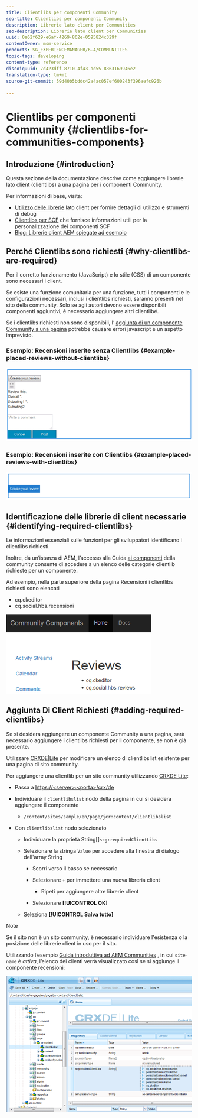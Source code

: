 ```yaml
---
title: Clientlibs per componenti Community
seo-title: Clientlibs per componenti Community
description: Librerie lato client per Communities
seo-description: Librerie lato client per Communities
uuid: 0a62f629-e6af-4269-862e-0595824c329f
contentOwner: msm-service
products: SG_EXPERIENCEMANAGER/6.4/COMMUNITIES
topic-tags: developing
content-type: reference
discoiquuid: 7d423dff-8710-4f43-ad55-8863169946e2
translation-type: tm+mt
source-git-commit: 59d40b5bddc42a4ac057ef600243f396aefc926b

---
```



# Clientlibs per componenti Community {#clientlibs-for-communities-components}

## Introduzione {#introduction}

Questa sezione della documentazione descrive come aggiungere librerie lato client (clientlibs) a una pagina per i componenti Community.

Per informazioni di base, visita:

* [Utilizzo delle librerie](../../help/sites-developing/clientlibs.md) lato client per fornire dettagli di utilizzo e strumenti di debug
* [Clientlibs per SCF](client-customize.md#clientlibs) che fornisce informazioni utili per la personalizzazione dei componenti SCF
* [Blog: Librerie client AEM spiegate ad esempio](https://blogs.adobe.com/experiencedelivers/experience-management/clientlibs-explained-example/)

## Perché Clientlibs sono richiesti {#why-clientlibs-are-required}

Per il corretto funzionamento (JavaScript) e lo stile (CSS) di un componente sono necessari i client.

Se esiste una funzione [](functions.md) comunitaria per una funzione, tutti i componenti e le configurazioni necessari, inclusi i clientlibs richiesti, saranno presenti nel sito della community. Solo se agli autori devono essere disponibili componenti aggiuntivi, è necessario aggiungere altri clientlibé.

Se i clientlibs richiesti non sono disponibili, l’ [aggiunta di un componente Community a una pagina](author-communities.md) potrebbe causare errori javascript e un aspetto imprevisto.

### Esempio: Recensioni inserite senza Clientlibs {#example-placed-reviews-without-clientlibs}

![chlimage_1-244](assets/chlimage_1-244.png)

### Esempio: Recensioni inserite con Clientlibs {#example-placed-reviews-with-clientlibs}

![chlimage_1-245](assets/chlimage_1-245.png)

## Identificazione delle librerie di client necessarie {#identifying-required-clientlibs}

Le informazioni essenziali sulle funzioni per gli sviluppatori identificano i clientlibs richiesti.

Inoltre, da un’istanza di AEM, l’accesso alla Guida [ai componenti](components-guide.md) della community consente di accedere a un elenco delle categorie clientlib richieste per un componente.

Ad esempio, nella parte superiore della pagina [](http://localhost:4502/content/community-components/en/reviews.html) Recensioni i clientlibs richiesti sono elencati

* cq.ckeditor
* cq.social.hbs.recensioni

![chlimage_1-246](assets/chlimage_1-246.png)

## Aggiunta Di Client Richiesti {#adding-required-clientlibs}

Se si desidera aggiungere un componente Community a una pagina, sarà necessario aggiungere i clientlibs richiesti per il componente, se non è già presente.

Utilizzare [CRXDE|Lite](#using-crxde-lite) per modificare un elenco di clientlibslist esistente per una pagina di sito community.

Per aggiungere una clientlib per un sito community utilizzando [CRXDE Lite](../../help/sites-developing/developing-with-crxde-lite.md):

* Passa a [https://&lt;server>:&lt;porta>/crx/de](http://localhost:4502/crx/de)
* Individuare il `clientlibslist` nodo della pagina in cui si desidera aggiungere il componente

   * `/content/sites/sample/en/page/jcr:content/clientlibslist`

* Con `clientlibslist` nodo selezionato

   * Individuare la proprietà String[]`scg:requiredClientLibs`
   * Selezionare la stringa `Value` per accedere alla finestra di dialogo dell&#39;array String

      * Scorri verso il basso se necessario
      * Selezionare `+` per immettere una nuova libreria client

         * Ripeti per aggiungere altre librerie client
      * Selezionare **[!UICONTROL OK]**
   * Seleziona **[!UICONTROL Salva tutto]**



>[!NOTE]
>
>Se il sito non è un sito community, è necessario individuare l&#39;esistenza o la posizione delle librerie client in uso per il sito.

Utilizzando l’esempio [Guida introduttiva ad AEM Communities](getting-started.md) , in cui `site-name` è *attiva*, l’elenco dei clienti verrà visualizzato così se si aggiunge il componente recensioni:

![chlimage_1-247](assets/chlimage_1-247.png)

